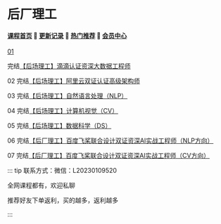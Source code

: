 # 后厂理工

#### [**课程首页**](../index.md) 💖 [**更新记录**](./gxjl-2023.md) 💖 [**热门推荐**](./rmtj.md) 💖 [**会员中心**](./vip.md)

[01](https://www.keedu.cn/course/view?id=68872) 

完结[【后场理工】滴滴认证资深大数据工程师](https://www.keedu.cn/course/view?id=68872)

02 完结[【后场理工】阿里云双证认证高级架构师](https://www.keedu.cn/course/view?id=68872)

03 完结[【后场理工】自然语言处理（NLP）](https://www.keedu.cn/course/view?id=68872)

04 完结[【后场理工】计算机视觉（CV）](https://www.keedu.cn/course/view?id=68872)

05 完结[【后场理工】数据科学（DS）](https://www.keedu.cn/course/view?id=68872)

06 完结[【后厂理工】百度飞桨联合设计双证资深AI实战工程师（NLP方向）](https://www.keedu.cn/course/view?id=68872)

07 完结[【后厂理工】百度飞桨联合设计双证资深AI实战工程师（CV方向）](https://www.houchangtech.com/techCases/techCases.html)



::: tip
联系方式：微信：L20230109520

全网课程都有，欢迎私聊

推荐好友下单返利，买的越多，返利越多

:::

